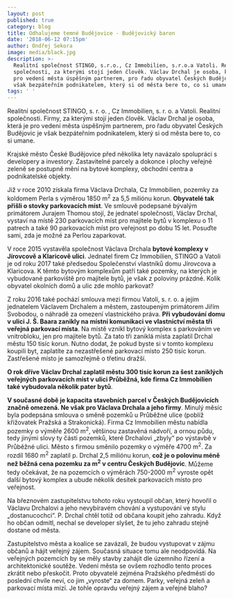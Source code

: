 ```yaml
---
layout: post
published: true
category: blog
title: Odhalujeme temné Budějovice - Budějovický baron
date: '2018-06-12 07:15pm'
author: Ondřej Sekora
image: media/black.jpg
description: >-
  Realitní společnost STINGO, s.r.o., Cz Immobilien, s.r.o.a Vatoli. Realitní
  společnosti, za kterými stojí jeden člověk. Václav Drchal je osoba, která je
  pro vedení města úspěšným partnerem, pro řadu obyvatel Českých Budějovic je
  však bezpáteřním podnikatelem, který si od města bere to, co si umane. 
tags: ' '
---
```

Realitní společnost STINGO, s. r. o. , Cz Immobilien, s. r. o. a Vatoli. Realitní společnosti. Firmy, za kterými stojí jeden člověk. Václav Drchal je osoba, která je pro vedení města úspěšným partnerem, pro řadu obyvatel Českých Budějovic je však bezpáteřním podnikatelem, který si od města bere to, co si umane. 

Krajské město České Budějovice před několika lety navázalo spolupráci s developery a investory. Zastavitelné parcely a dokonce i plochy veřejné zeleně se postupně mění na bytové komplexy, obchodní centra a podnikatelské objekty.

Již v roce 2010 získala firma Václava Drchala, Cz Immobilien, pozemky za koldomem Perla s výměrou 1850 m<sup>2</sup> za 5,5 miliónu korun. **Obyvatelé tak přišli o stovky parkovacích míst**. Ve smlouvě podepsané bývalým primátorem Jurajem Thomou stojí, že jednatel společnosti, Václav Drchal, vystaví na místě 230 parkovacích míst pro majitele bytů v komplexu o 11 patrech a také 90 parkovacích míst pro veřejnost po dobu 15 let. Posuďte sami, zda je možné za Perlou zaparkovat.

V roce 2015 vystavěla společnost Václava Drchala **bytové komplexy v Jírovcově a Klaricově ulici**. Jednatel firem Cz Immobilien, STINGO a Vatoli je od roku 2017 také předsedou Společenství vlastníků domu Jírovcova a Klaricova. K těmto bytovým komplexům patří také pozemky, na kterých je vybudované parkoviště pro majitele bytů, je však z poloviny prázdné. Kolik obyvatel okolních domů a ulic zde mohlo parkovat?

Z roku 2016 také pochází smlouva mezi firmou Vatoli, s. r. o. a jejím jednatelem Václavem Drchalem a městem, zastoupeným primátorem Jiřím Svobodou, o náhradě za omezení vlastnického práva. **Při vybudování domu v ulici J. Š. Baara zanikly na místní komunikaci ve vlastnictví města tři veřejná parkovací místa**. Na místě vznikl bytový komplex s parkováním ve vnitrobloku, jen pro majitele bytů. Za tato tři zaniklá místa zaplatil Drchal městu 150 tisíc korun. Nutno dodat, že pokud byste si v tomto komplexu koupili byt, zaplatíte za nezastřešené parkovací místo 250 tisíc korun. Zastřešené místo je samozřejmě o třetinu dražší.

**O rok dříve Václav Drchal zaplatil městu 300 tisíc korun za šest zaniklých veřejných parkovacích míst v ulici Průběžná, kde firma Cz Immobilien také vybudovala několik pater bytů**.

**V současné době je kapacita stavebních parcel v Českých Budějovicích značně omezená. Ne však pro Václava Drchala a jeho firmy**. Minulý měsíc byla podepsána smlouva o směně pozemků u Průběžné ulice (poblíž křižovatek Pražská a Strakonická). Firma Cz Immobilien městu nabídla pozemky o výměře 2600 m<sup>2</sup>, většinou zastavěná nádvoří, a ornou půdu, tedy jinými slovy ty části pozemků, které Drchalovi „zbyly“ po výstavbě v Průběžné ulici. Město s firmou směnilo pozemky o výměře 4700 m<sup>2</sup>. Za rozdíl 1680 m<sup>2</sup> zaplatil p. Drchal 2,5 miliónu korun, **což je o polovinu méně než běžná cena pozemku za m<sup>2</sup> v centru Českých Budějovic**. Můžeme tedy očekávat, že na pozemcích o výměrách 750-2000 m<sup>2</sup> vyroste opět další bytový komplex a ubude několik desítek parkovacích místo pro veřejnost.

Na březnovém zastupitelstvu tohoto roku vystoupil občan, který hovořil o Václavu Drchalovi a jeho nevybíravém chování a vystupování ve stylu „dostanucochci“. P. Drchal chtěl totiž od občana koupit jeho zahradu. Když ho občan odmítl, nechal se developer slyšet, že tu jeho zahradu stejně dostane od města.

Zastupitelstvo města a koalice se zavázali, že budou vystupovat v zájmu občanů a hájit veřejný zájem. Současná situace tomu ale neodpovídá. Na veřejných pozemcích by se měly stavby zahájit dle územního řízení a architektonické soutěže. Vedení města se ovšem rozhodlo tento proces zkrátit nebo přeskočit. Proto obyvatelé zejména Pražského předměstí do poslední chvíle neví, co jim „vyroste“ za domem. Parky, veřejná zeleň a parkovací místa mizí. Je tohle opravdu veřejný zájem a veřejné blaho?
